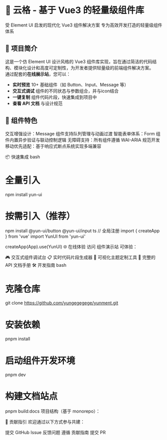 # 🦜 云格 - 基于 Vue3 的轻量级组件库
受 Element UI 启发的现代化 Vue3 组件解决方案
专为高效开发打造的轻量级组件体系

## 🌟 项目简介
这是一个仿 Element UI 设计风格的 Vue3 组件库实现，旨在通过简洁的代码结构、模块化设计和高度可定制性，为开发者提供轻量级的前端组件解决方案。  
通过配套的**在线展示站**，您可以：
- **实时预览** 10+ 基础组件（如 Button、Input、Message 等）  
- **交互式调试** 组件的不同状态与参数组合，并与icon结合  
- **一键复制** 组件代码片段，快速集成到项目中  
- **查看 API 文档** 与设计规范 

## 🎨 组件特色
​交互增强设计：Message 组件支持队列管理与动画过渡
​智能表单体系：Form 组件内置异步验证与联动控制逻辑
​无障碍支持：所有组件遵循 WAI-ARIA 规范开发
​移动优先适配：基于响应式断点系统实现多端兼容

 
📦 快速集成
bash
# 全量引入
npm install yun-ui

# 按需引入（推荐）
npm install @yun-ui/button @yun-ui/input
ts
// 全局注册
import { createApp } from 'vue'
import YunUI from 'yun-ui'

createApp(App).use(YunUI)
🌐 在线体验
访问 组件演示站 可体验：

🎮 交互式组件调试台
📋 实时代码片段生成器
🎨 可视化主题定制工具
📖 完整的 API 文档手册
🛠️ 开发指南
bash
# 克隆仓库
git clone https://github.com/yungegegege/yunment.git

# 安装依赖
pnpm install

# 启动组件开发环境
pnpm dev

# 构建文档站点
pnpm build:docs
项目结构​（基于 monorepo）：

🤝 贡献指引
欢迎通过以下方式参与共建：

提交 GitHub Issue 反馈问题
遵循 贡献指南 提交 PR
